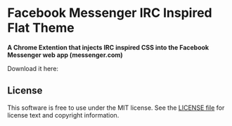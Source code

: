 # Facebook Messenger IRC Inspired Flat Theme

**A Chrome Extention that injects IRC inspired CSS into the Facebook Messenger web app (messenger.com)**

Download it here: 

## License

This software is free to use under the MIT license.
See the [LICENSE file](./LICENSE.md) for license text and copyright information.
